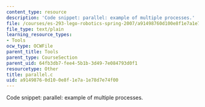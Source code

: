```yaml
---
content_type: resource
description: 'Code snippet: parallel: example of multiple processes.'
file: /courses/es-293-lego-robotics-spring-2007/a91498760d100e8f1e7a1e78d7e74f00_parallel.c
file_type: text/plain
learning_resource_types:
- Tools
ocw_type: OCWFile
parent_title: Tools
parent_type: CourseSection
parent_uid: 64fb3db7-fee4-5b1b-3d49-7e084793d0f1
resourcetype: Other
title: parallel.c
uid: a9149876-0d10-0e8f-1e7a-1e78d7e74f00
---
```

Code snippet: parallel: example of multiple processes.

